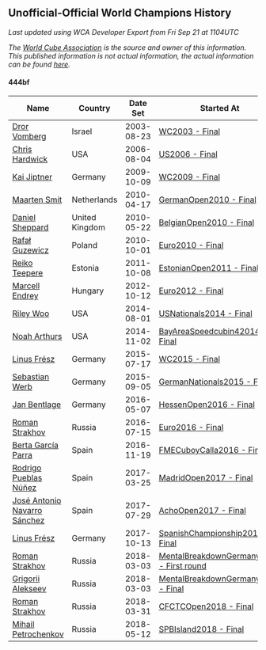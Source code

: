 ## Unofficial-Official World Champions History

*Last updated using WCA Developer Export from Fri Sep 21 at 1104UTC*

*The [World Cube Association](https://www.worldcubeassociation.org) is the source and owner of this information. This published information is not actual information, the actual information can be found [here](https://www.worldcubeassociation.org/results).*

#### 444bf

|Name|Country|Date Set|Started At|Ended At|Days Held|  
|--|--|--|--|--|--|  
|[Dror Vomberg](https://www.worldcubeassociation.org/persons/2003VOMB01)|Israel|2003-08-23|[WC2003 - Final](https://www.worldcubeassociation.org/competitions/WC2003/results/all#e444bf_f)|1 year passed|365|  
|[Chris Hardwick](https://www.worldcubeassociation.org/persons/2003HARD01)|USA|2006-08-04|[US2006 - Final](https://www.worldcubeassociation.org/competitions/US2006/results/all#e444bf_f)|[WC2009 - Final](https://www.worldcubeassociation.org/competitions/WC2009/results/all#e444bf_f)|1162|  
|[Kai Jiptner](https://www.worldcubeassociation.org/persons/2007JIPT01)|Germany|2009-10-09|[WC2009 - Final](https://www.worldcubeassociation.org/competitions/WC2009/results/all#e444bf_f)|[GermanOpen2010 - Final](https://www.worldcubeassociation.org/competitions/GermanOpen2010/results/all#e444bf_f)|189|  
|[Maarten Smit](https://www.worldcubeassociation.org/persons/2008SMIT04)|Netherlands|2010-04-17|[GermanOpen2010 - Final](https://www.worldcubeassociation.org/competitions/GermanOpen2010/results/all#e444bf_f)|[BelgianOpen2010 - Final](https://www.worldcubeassociation.org/competitions/BelgianOpen2010/results/all#e444bf_f)|35|  
|[Daniel Sheppard](https://www.worldcubeassociation.org/persons/2009SHEP01)|United Kingdom|2010-05-22|[BelgianOpen2010 - Final](https://www.worldcubeassociation.org/competitions/BelgianOpen2010/results/all#e444bf_f)|[Euro2010 - Final](https://www.worldcubeassociation.org/competitions/Euro2010/results/all#e444bf_f)|133|  
|[Rafał Guzewicz](https://www.worldcubeassociation.org/persons/2006GUZE01)|Poland|2010-10-01|[Euro2010 - Final](https://www.worldcubeassociation.org/competitions/Euro2010/results/all#e444bf_f)|1 year passed|365|  
|[Reiko Teepere](https://www.worldcubeassociation.org/persons/2009TEEP01)|Estonia|2011-10-08|[EstonianOpen2011 - Final](https://www.worldcubeassociation.org/competitions/EstonianOpen2011/results/all#e444bf_f)|1 year passed|365|  
|[Marcell Endrey](https://www.worldcubeassociation.org/persons/2007ENDR01)|Hungary|2012-10-12|[Euro2012 - Final](https://www.worldcubeassociation.org/competitions/Euro2012/results/all#e444bf_f)|1 year passed|365|  
|[Riley Woo](https://www.worldcubeassociation.org/persons/2007WOOR01)|USA|2014-08-01|[USNationals2014 - Final](https://www.worldcubeassociation.org/competitions/USNationals2014/results/all#e444bf_f)|[BayAreaSpeedcubin42014 - Final](https://www.worldcubeassociation.org/competitions/BayAreaSpeedcubin42014/results/all#e444bf_f)|91|  
|[Noah Arthurs](https://www.worldcubeassociation.org/persons/2012ARTH01)|USA|2014-11-02|[BayAreaSpeedcubin42014 - Final](https://www.worldcubeassociation.org/competitions/BayAreaSpeedcubin42014/results/all#e444bf_f)|[WC2015 - Final](https://www.worldcubeassociation.org/competitions/WC2015/results/all#e444bf_f)|259|  
|[Linus Frész](https://www.worldcubeassociation.org/persons/2011FRES01)|Germany|2015-07-17|[WC2015 - Final](https://www.worldcubeassociation.org/competitions/WC2015/results/all#e444bf_f)|[GermanNationals2015 - Final](https://www.worldcubeassociation.org/competitions/GermanNationals2015/results/all#e444bf_f)|49|  
|[Sebastian Werb](https://www.worldcubeassociation.org/persons/2012WERB01)|Germany|2015-09-05|[GermanNationals2015 - Final](https://www.worldcubeassociation.org/competitions/GermanNationals2015/results/all#e444bf_f)|[HessenOpen2016 - Final](https://www.worldcubeassociation.org/competitions/HessenOpen2016/results/all#e444bf_f)|245|  
|[Jan Bentlage](https://www.worldcubeassociation.org/persons/2010BENT01)|Germany|2016-05-07|[HessenOpen2016 - Final](https://www.worldcubeassociation.org/competitions/HessenOpen2016/results/all#e444bf_f)|[Euro2016 - Final](https://www.worldcubeassociation.org/competitions/Euro2016/results/all#e444bf_f)|70|  
|[Roman Strakhov](https://www.worldcubeassociation.org/persons/2012STRA02)|Russia|2016-07-15|[Euro2016 - Final](https://www.worldcubeassociation.org/competitions/Euro2016/results/all#e444bf_f)|[FMECuboyCalla2016 - Final](https://www.worldcubeassociation.org/competitions/FMECuboyCalla2016/results/all#e444bf_f)|126|  
|[Berta García Parra](https://www.worldcubeassociation.org/persons/2014PARR02)|Spain|2016-11-19|[FMECuboyCalla2016 - Final](https://www.worldcubeassociation.org/competitions/FMECuboyCalla2016/results/all#e444bf_f)|[MadridOpen2017 - Final](https://www.worldcubeassociation.org/competitions/MadridOpen2017/results/all#e444bf_f)|126|  
|[Rodrigo Pueblas Núñez](https://www.worldcubeassociation.org/persons/2014NUNE05)|Spain|2017-03-25|[MadridOpen2017 - Final](https://www.worldcubeassociation.org/competitions/MadridOpen2017/results/all#e444bf_f)|[AchoOpen2017 - Final](https://www.worldcubeassociation.org/competitions/AchoOpen2017/results/all#e444bf_f)|126|  
|[José Antonio Navarro Sánchez](https://www.worldcubeassociation.org/persons/2015SANC18)|Spain|2017-07-29|[AchoOpen2017 - Final](https://www.worldcubeassociation.org/competitions/AchoOpen2017/results/all#e444bf_f)|[SpanishChampionship2017 - Final](https://www.worldcubeassociation.org/competitions/SpanishChampionship2017/results/all#e444bf_f)|77|  
|[Linus Frész](https://www.worldcubeassociation.org/persons/2011FRES01)|Germany|2017-10-13|[SpanishChampionship2017 - Final](https://www.worldcubeassociation.org/competitions/SpanishChampionship2017/results/all#e444bf_f)|[MentalBreakdownGermany2018 - First round](https://www.worldcubeassociation.org/competitions/MentalBreakdownGermany2018/results/all#e444bf_1)|140|  
|[Roman Strakhov](https://www.worldcubeassociation.org/persons/2012STRA02)|Russia|2018-03-03|[MentalBreakdownGermany2018 - First round](https://www.worldcubeassociation.org/competitions/MentalBreakdownGermany2018/results/all#e444bf_1)|[MentalBreakdownGermany2018 - Final](https://www.worldcubeassociation.org/competitions/MentalBreakdownGermany2018/results/all#e444bf_f)|0|  
|[Grigorii Alekseev](https://www.worldcubeassociation.org/persons/2015ALEK01)|Russia|2018-03-03|[MentalBreakdownGermany2018 - Final](https://www.worldcubeassociation.org/competitions/MentalBreakdownGermany2018/results/all#e444bf_f)|[CFCTCOpen2018 - Final](https://www.worldcubeassociation.org/competitions/CFCTCOpen2018/results/all#e444bf_f)|28|  
|[Roman Strakhov](https://www.worldcubeassociation.org/persons/2012STRA02)|Russia|2018-03-31|[CFCTCOpen2018 - Final](https://www.worldcubeassociation.org/competitions/CFCTCOpen2018/results/all#e444bf_f)|[SPBIsland2018 - Final](https://www.worldcubeassociation.org/competitions/SPBIsland2018/results/all#e444bf_f)|42|  
|[Mihail Petrochenkov](https://www.worldcubeassociation.org/persons/2017PETR02)|Russia|2018-05-12|[SPBIsland2018 - Final](https://www.worldcubeassociation.org/competitions/SPBIsland2018/results/all#e444bf_f)|Ongoing|131|  
